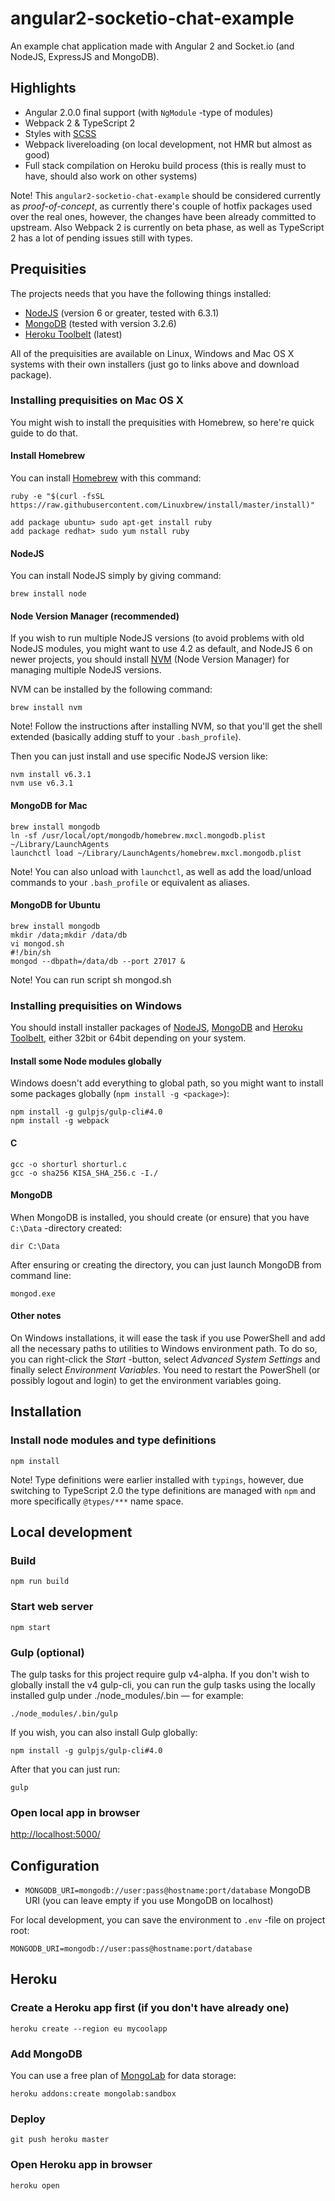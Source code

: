 # angular2-socketio-chat-example

An example chat application made with Angular 2 and Socket.io (and NodeJS, ExpressJS and MongoDB).

## Highlights

- Angular 2.0.0 final support (with `NgModule` -type of modules)
- Webpack 2 & TypeScript 2
- Styles with [SCSS](http://sass-lang.com/)
- Webpack livereloading (on local development, not HMR but almost as good)
- Full stack compilation on Heroku build process (this is really must to have, should also work on other systems)

Note! This `angular2-socketio-chat-example` should be considered currently as *proof-of-concept*, as currently there's couple of hotfix packages used over the real ones, however, the changes have been already committed to upstream. Also Webpack 2 is currently on beta phase, as well as TypeScript 2 has a lot of pending issues still with types.

## Prequisities

The projects needs that you have the following things installed:

- [NodeJS](https://nodejs.org/) (version 6 or greater, tested with 6.3.1)
- [MongoDB](https://www.mongodb.com/) (tested with version 3.2.6)
- [Heroku Toolbelt](https://toolbelt.heroku.com/) (latest)

All of the prequisities are available on Linux, Windows and Mac OS X systems with their own installers (just go to links above and download package).

### Installing prequisities on Mac OS X

You might wish to install the prequisities with Homebrew, so here're quick guide to do that.

#### Install Homebrew

You can install [Homebrew](http://brew.sh/) with this command:

```
ruby -e "$(curl -fsSL https://raw.githubusercontent.com/Linuxbrew/install/master/install)"

add package ubuntu> sudo apt-get install ruby
add package redhat> sudo yum nstall ruby

```

#### NodeJS

You can install NodeJS simply by giving command:

```
brew install node
```

#### Node Version Manager (recommended)

If you wish to run multiple NodeJS versions (to avoid problems with old NodeJS modules, you might want to use 4.2 as default, and NodeJS 6 on newer projects, you should install [NVM](https://github.com/creationix/nvm) (Node Version Manager) for managing multiple NodeJS versions.

NVM can be installed by the following command:

```
brew install nvm
```

Note! Follow the instructions after installing NVM, so that you'll get the shell extended (basically adding stuff to your `.bash_profile`).

Then you can just install and use specific NodeJS version like:

```
nvm install v6.3.1
nvm use v6.3.1
```

#### MongoDB for Mac

```
brew install mongodb
ln -sf /usr/local/opt/mongodb/homebrew.mxcl.mongodb.plist ~/Library/LaunchAgents
launchctl load ~/Library/LaunchAgents/homebrew.mxcl.mongodb.plist
```

Note! You can also unload with `launchctl`, as well as add the load/unload commands to your `.bash_profile` or equivalent as aliases.

#### MongoDB for Ubuntu

```
brew install mongodb
mkdir /data;mkdir /data/db
vi mongod.sh
#!/bin/sh
mongod --dbpath=/data/db --port 27017 &

```

Note! You can run script sh mongod.sh


### Installing prequisities on Windows

You should install installer packages of [NodeJS](https://nodejs.org/en/download/current/), [MongoDB](https://www.mongodb.com/download-center) and [Heroku Toolbelt](https://toolbelt.heroku.com/windows), either 32bit or 64bit depending on your system.

#### Install some Node modules globally

Windows doesn't add everything to global path, so you might want to install some packages globally (`npm install -g <package>`):

```
npm install -g gulpjs/gulp-cli#4.0
npm install -g webpack
```

#### C
```
gcc -o shorturl shorturl.c
gcc -o sha256 KISA_SHA_256.c -I./
```

#### MongoDB

When MongoDB is installed, you should create (or ensure) that you have `C:\Data` -directory created:

```
dir C:\Data
```

After ensuring or creating the directory, you can just launch MongoDB from command line:

```
mongod.exe
```

#### Other notes

On Windows installations, it will ease the task if you use PowerShell and add all the necessary paths to utilities to Windows environment path. To do so, you can right-click the *Start* -button, select *Advanced System Settings* and finally select *Environment Variables*. You need to restart the PowerShell (or possibly logout and login) to get the environment variables going.

## Installation

### Install node modules and type definitions

```
npm install
```

Note! Type definitions were earlier installed with `typings`, however, due switching to TypeScript 2.0 the type definitions are managed with `npm` and more specifically `@types/***` name space.

## Local development

### Build

```
npm run build
```

### Start web server

```
npm start
```

### Gulp (optional)

The gulp tasks for this project require gulp v4-alpha. If you don't wish to globally install the v4 gulp-cli, you can run the gulp tasks using the locally installed gulp under ./node_modules/.bin — for example:

```
./node_modules/.bin/gulp
```

If you wish, you can also install Gulp globally:

```
npm install -g gulpjs/gulp-cli#4.0
```

After that you can just run:

```
gulp
```

### Open local app in browser

[http://localhost:5000/](http://localhost:5000/)

## Configuration

- `MONGODB_URI=mongodb://user:pass@hostname:port/database` MongoDB URI (you can leave empty if you use MongoDB on localhost)

For local development, you can save the environment to `.env` -file on project root:

```
MONGODB_URI=mongodb://user:pass@hostname:port/database
```

## Heroku

### Create a Heroku app first (if you don't have already one)

```
heroku create --region eu mycoolapp
```

### Add MongoDB

You can use a free plan of [MongoLab](https://elements.heroku.com/addons/mongolab) for data storage:

```
heroku addons:create mongolab:sandbox
```

### Deploy

```
git push heroku master
```

### Open Heroku app in browser

```
heroku open
```

